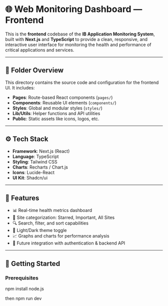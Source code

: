 # 🌐 Web Monitoring Dashboard — Frontend

This is the **frontend** codebase of the **IB Application Monitoring System**, built with **Next.js** and **TypeScript** to provide a clean, responsive, and interactive user interface for monitoring the health and performance of critical applications and services.

---

## 📁 Folder Overview

This directory contains the source code and configuration for the frontend UI. It includes:

- **Pages**: Route-based React components (`pages/`)
- **Components**: Reusable UI elements (`components/`)
- **Styles**: Global and modular styles (`styles/`)
- **Lib/Utils**: Helper functions and API utilities
- **Public**: Static assets like icons, logos, etc.

---

## ⚙️ Tech Stack

- **Framework**: Next.js (React)
- **Language**: TypeScript
- **Styling**: Tailwind CSS
- **Charts**: Recharts / Chart.js
- **Icons**: Lucide-React
- **UI Kit**: Shadcn/ui

---

## 🚀 Features

- 📊 Real-time health metrics dashboard
- 📁 Site categorization: Starred, Important, All Sites
- 🔍 Search, filter, and sort capabilities
- 🌙 Light/Dark theme toggle
- 📈 Graphs and charts for performance analysis
- 🔐 Future integration with authentication & backend API

---

## 🧪 Getting Started

### Prerequisites
npm install
node.js

then npm run dev

